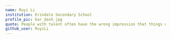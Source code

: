 ```yaml
---
name: Ruyi Li
institution: Erindale Secondary School
profile_pic: bar_dash.jpg
quote: People with talent often have the wrong impression that things will go as they think.
github_user: RuyiLi
---
```

